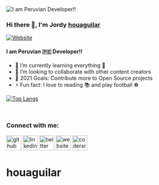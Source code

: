 ![I am Peruvian Developer!!](https://media-exp1.licdn.com/dms/image/C4E16AQEz9uLKPRlPqw/profile-displaybackgroundimage-shrink_350_1400/0/1606275003124?e=1629331200&v=beta&t=5avPyUksP483aD6e28yCxUXTQheZ5UqB6Aew6hNPw6c)

### Hi there 👋, I'm Jordy [houaguilar][website]

[![Website](https://img.shields.io/website?label=houaguilar.com&style=for-the-badge&url=https%3A%2F%2Fcodestackr.com)](https://houaguilar.github.io/personal-website/)

#### I am Peruvian 🇵🇪 Developer!!

- 🌱 I’m currently learning everything 🤣
- 👯 I’m looking to collaborate with other content creators
- 🥅 2021 Goals: Contribute more to Open Source projects
- ⚡ Fun fact: I love to reading 📚 and play football ⚽

[![Top Langs](https://github-readme-stats.vercel.app/api/top-langs/?username=houaguilar&layout=compact&langs_count=10)](https://github.com/anuraghazra/github-readme-stats)

<br />

### Connect with me:

[<img src='https://cdn.jsdelivr.net/npm/simple-icons@3.0.1/icons/github.svg' alt='github' height='40'>](https://github.com/houaguilar)  [<img src='https://cdn.jsdelivr.net/npm/simple-icons@3.0.1/icons/linkedin.svg' alt='linkedin' height='40'>](https://www.linkedin.com/in/jordy-aguilar-lopez-744073130/)  [<img src='https://cdn.jsdelivr.net/npm/simple-icons@3.0.1/icons/twitter.svg' alt='twitter' height='40'>](https://twitter.com/houaguilar)  [<img src='https://cdn.jsdelivr.net/npm/simple-icons@3.0.1/icons/icloud.svg' alt='website' height='40'>](https://houaguilar.github.io/personal-website/)  [<img src='https://cdn.jsdelivr.net/npm/simple-icons@3.0.1/icons/codersrank.svg' alt='codersrank' height='40'>](https://profile.codersrank.io/user/houaguilar/)


[website]: https://houaguilar.github.io/personal-website/

[twitter]: https://twitter.com/houaguilar
# houaguilar
